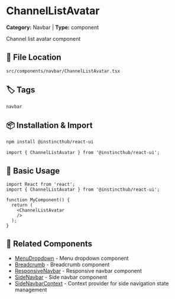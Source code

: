 # ChannelListAvatar

**Category:** Navbar | **Type:** component

Channel list avatar component

## 📁 File Location

`src/components/navbar/ChannelListAvatar.tsx`

## 🏷️ Tags

`navbar`

## 📦 Installation & Import

```bash
npm install @instincthub/react-ui
```

```tsx
import { ChannelListAvatar } from '@instincthub/react-ui';
```

## 🚀 Basic Usage

```tsx
import React from 'react';
import { ChannelListAvatar } from '@instincthub/react-ui';

function MyComponent() {
  return (
    <ChannelListAvatar
    />
  );
}
```

## 🔗 Related Components

- [MenuDropdown](./MenuDropdown.md) - Menu dropdown component
- [Breadcrumb](./Breadcrumb.md) - Breadcrumb component
- [ResponsiveNavbar](./ResponsiveNavbar.md) - Responsive navbar component
- [SideNavbar](./SideNavbar.md) - Side navbar component
- [SideNavbarContext](./SideNavbarContext.md) - Context provider for side navigation state management

